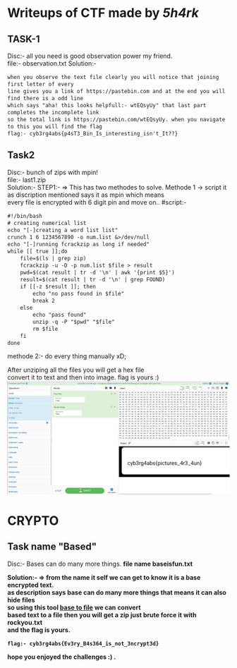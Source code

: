 # Writeups of CTF made by _5h4rk_

## TASK-1 
Disc:- all you need is good observation power my friend. <br>
file:- observation.txt
Solution:- 
```
when you observe the text file clearly you will notice that joining first letter of every 
line gives you a link of https://pastebin.com and at the end you will find there is a odd line 
which says "aha! this looks helpfull:- wtEQsyUy" that last part completes the incomplete link
so the total link is https://pastebin.com/wtEQsyUy. when you navigate to this you will find the flag
flag:- cyb3rg4abs{p4sT3_Bin_Is_interesting_isn't_It??}
```

## Task2
Disc:- bunch of zips with mpin! <br>
file:- last1.zip <br>
Solution:- 
STEP1:-
=> This has two methodes to solve.
Methode 1
-> script it as discription mentioned says it as mpin which means <Br>
every file is encrypted with 6 digit pin and move on..
#script:-
```
#!/bin/bash
# creating numerical list
echo "[-]creating a word list list"
crunch 1 6 1234567890 -o num.list &>/dev/null
echo "[-]running fcrackzip as long if needed"
while [[ true ]];do
	file=$(ls | grep zip)
	fcrackzip -u -D -p num.list $file > result
	pwd=$(cat result | tr -d '\n' | awk '{print $5}')
	result=$(cat result | tr -d '\n' | grep FOUND)
	if [[-z $result ]]; then
		echo "no pass found in $file"
		break 2
	else
		echo "pass found"
		unzip -q -P "$pwd" "$file"
		rm $file
	fi
done
```
methode 2:- 
 do every thing manually xD;
 
After unziping all the files you will get a hex file <br>
convert it to text and then into image. flag is yours :)
![flag](https://github.com/5h4rk-lab/CTF-misic/blob/master/image1.png)


# CRYPTO
## Task name "Based" 
Disc:- Bases can do many more things. <b>
 file name baseisfun.txt

Solution:-
=> from the name it self we can get to know it is a base encrypted text. <br>
as description says base can do many more things that means it can also hide files <br>
so using this tool [base to file](https://base64.guru/converter/decode/file) we can convert <br>
based text to a file then you will get a zip just brute force it with rockyou.txt <br>
and the flag is yours. <br>

```
flag:- cyb3rg4abs{Ev3ry_B4s364_is_not_3ncrypt3d}
```

hope you enjoyed the challenges :) .























